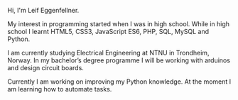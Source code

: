 Hi, I'm Leif Eggenfellner.

My interest in programming started when I was in high school.
While in high school I learnt HTML5, CSS3, JavaScript ES6, PHP, SQL, MySQL and Python.

I am currently studying Electrical Engineering at NTNU in Trondheim, Norway.
In my bachelor’s degree programme I will be working with arduinos and design circuit boards.

Currently I am working on improving my Python knowledge.
At the moment I am learning how to automate tasks.
